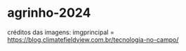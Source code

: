 # agrinho-2024

créditos das imagens:
  imgprincipal = https://blog.climatefieldview.com.br/tecnologia-no-campo/